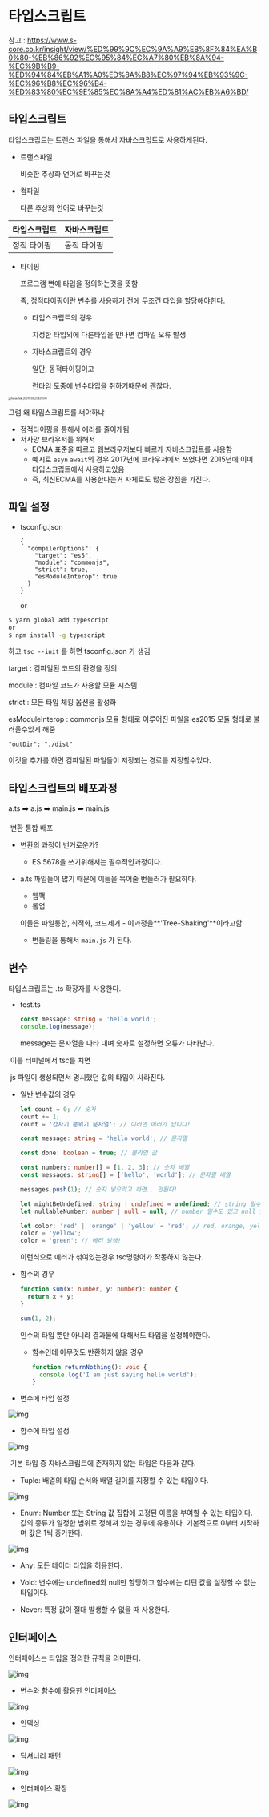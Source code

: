 # 타입스크립트

참고 : https://www.s-core.co.kr/insight/view/%ED%99%9C%EC%9A%A9%EB%8F%84%EA%B0%80-%EB%86%92%EC%95%84%EC%A7%80%EB%8A%94-%EC%9B%B9-%ED%94%84%EB%A1%A0%ED%8A%B8%EC%97%94%EB%93%9C-%EC%96%B8%EC%96%B4-%ED%83%80%EC%9E%85%EC%8A%A4%ED%81%AC%EB%A6%BD/



## 타입스크립트

타입스크립트는 트랜스 파일을 통해서 자바스크립트로 사용하게된다.

- 트랜스파일

  비슷한 추상화 언어로 바꾸는것

- 컴파일

  다른 추상화 언어로 바꾸는것



| 타입스크립트 | 자바스크립트 |
| ------------ | ------------ |
| 정적 타이핑  | 동적 타이핑  |

- 타이핑

  프로그램 변에 타입을 정의하는것을 뜻함

  즉, 정적타이핑이란 변수를 사용하기 전에 무조건 타입을 할당해야한다.

  - 타입스크립트의 경우

    지정한 타입외에 다른타입을 만나면 컴파일 오류 발생

  - 자바스크립트의 경우

    일단, 동적타이핑이고

    런타임 도중에 변수타입을 취하기때문에 괜찮다.

<img src="타입스크립트.assets/KakaoTalk_20211030_231625549.jpg" alt="KakaoTalk_20211030_231625549" style="zoom: 33%;" />

그럼 왜 타입스크립트를 써야하냐

- 정적타이핑을 통해서 에러를 줄이게됨
- 저사양 브라우저를 위해서
  - ECMA 표준을 따르고 웹브라우저보다 빠르게 자바스크립트를 사용함
  - 예시로 `asyn` `await`의 경우 2017년에 브라우저에서 쓰였다면 2015년에 이미 타입스크립트에서 사용하고있음
  - 즉, 최신ECMA를 사용한다는거 자체로도 많은 장점을 가진다.





## 파일 설정

- tsconfig.json

  ```
  {
    "compilerOptions": {
      "target": "es5",
      "module": "commonjs",
      "strict": true,
      "esModuleInterop": true
    }
  }
  ```

  or

```bash
$ yarn global add typescript
or
$ npm install -g typescript
```

하고 `tsc --init` 를 하면 tsconfig.json 가 생김



target : 컴파일된 코드의 환경을 정의

module : 컴파일 코드가 사용할 모듈 시스템

strict : 모든 타입 체킹 옵션을 활성화

esModuleInterop : commonjs 모듈 형태로 이루어진 파일을 es2015 모듈 형태로 불러올수있게 해줌  



`"outDir": "./dist"`

이것을 추가를 하면 컴파일된 파일들이 저장되는 경로를 지정할수있다.



## 타입스크립트의 배포과정

a.ts :arrow_right: a.js :arrow_right:  main.js :arrow_right: main.js

​	변환		통합			배포

- 변환의 과정이 번거로운가?
  - ES 5678을 쓰기위해서는 필수적인과정이다.



- a.ts 파일들이 많기 때문에 이들을 묶어줄 번들러가 필요하다.

  - 웹팩
  - 롤업

  이들은 파일통합, 최적화, 코드제거  - 이과정을**'Tree-Shaking'**이라고함

  - 번들링을 통해서 `main.js` 가 된다.



## 변수 

타입스크립트는 .ts 확장자를 사용한다.

- test.ts	

  ```typescript
  const message: string = 'hello world';
  console.log(message);
  ```

  message는 문자열을 나타 내며 숫자로 설정하면 오류가 나타난다.



​	이를 터미널에서 tsc를 치면

​	js 파일이 생성되면서 명시했던 값의 타입이 사라진다.



- 일반 변수값의 경우

  ```typescript
  let count = 0; // 숫자
  count += 1;
  count = '갑자기 분위기 문자열'; // 이러면 에러가 납니다!
  
  const message: string = 'hello world'; // 문자열
  
  const done: boolean = true; // 불리언 값
  
  const numbers: number[] = [1, 2, 3]; // 숫자 배열
  const messages: string[] = ['hello', 'world']; // 문자열 배열
  
  messages.push(1); // 숫자 넣으려고 하면.. 안된다!
  
  let mightBeUndefined: string | undefined = undefined; // string 일수도 있고 undefined 일수도 있음
  let nullableNumber: number | null = null; // number 일수도 있고 null 일수도 있음
  
  let color: 'red' | 'orange' | 'yellow' = 'red'; // red, orange, yellow 중 하나임
  color = 'yellow';
  color = 'green'; // 에러 발생!
  ```

  이런식으로 에러가 섞여있는경우 tsc명령어가 작동하지 않는다.



- 함수의 경우

  ```typescript
  function sum(x: number, y: number): number {
    return x + y;
  }
  
  sum(1, 2);
  ```

  인수의 타입 뿐만 아니라 결과물에 대해서도 타입을 설정해야한다.

  - 함수인데 아무것도 반환하지 않을 경우

    ```typescript
    function returnNothing(): void {
      console.log('I am just saying hello world');
    }
    ```

    

- 변수에 타입 설정

![img](https://www.s-core.co.kr/wp-content/uploads/2021/06/6805.png)

 

- 함수에 타입 설정

![img](https://www.s-core.co.kr/wp-content/uploads/2021/06/6806.png)

​	기본 타입 중 자바스크립트에 존재하지 않는 타입은 다음과 같다.

 

- Tuple: 배열의 타입 순서와 배열 길이를 지정할 수 있는 타입이다.

![img](https://www.s-core.co.kr/wp-content/uploads/2021/06/6807.png)

 

- Enum: Number 또는 String 값 집합에 고정된 이름을 부여할 수 있는 타입이다. 값의 종류가 일정한 범위로 정해져 있는 경우에 유용하다. 기본적으로 0부터 시작하며 값은 1씩 증가한다.

![img](https://www.s-core.co.kr/wp-content/uploads/2021/06/6808.png)

 

- Any: 모든 데이터 타입을 허용한다.

- Void: 변수에는 undefined와 null만 할당하고 함수에는 리턴 값을 설정할 수 없는 타입이다.

- Never: 특정 값이 절대 발생할 수 없을 때 사용한다.



## 인터페이스

인터페이스는 타입을 정의한 규칙을 의미한다.

![img](https://www.s-core.co.kr/wp-content/uploads/2021/06/6809.png)

 

- 변수와 함수에 활용한 인터페이스

![img](https://www.s-core.co.kr/wp-content/uploads/2021/06/6810.png)

 

- 인덱싱

![img](https://www.s-core.co.kr/wp-content/uploads/2021/06/6811.png)

 

- 딕셔너리 패턴

![img](https://www.s-core.co.kr/wp-content/uploads/2021/06/6812.png)

 

- 인터페이스 확장

![img](https://www.s-core.co.kr/wp-content/uploads/2021/06/6813.png)